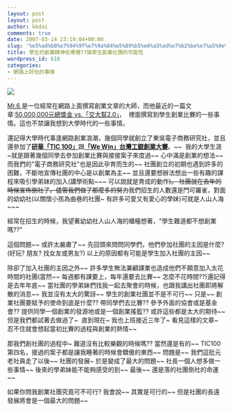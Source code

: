 ```yaml
---
layout: post
layout: post
author: kkdai
comments: true
date: 2007-03-14 23:19:04+00:00
slug: '%e5%ad%b8%e7%94%9f%e7%9a%84%e5%89%b5%e6%a5%ad%e7%b2%be%e7%a5%9e%e5%9c%a8%e5%93%aa%e8%a3%a1%e8%ab%96%e5%ad%b8%e7%94%9f%e5%89%b5%e6%a5%ad%e7%a4%be%e5%9c%98%e7%9a%84%e5%8f%af%e8%83%bd%e6%80%a7'
title: 學生的創業精神在哪裡??論學生創業社團的可能性
wordpress_id: 610
categories:
- 網路上好玩的事情
---
```


[![](http://mr6.cc/wp-content/uploads/2007/03/work7.jpg)](http://www.entrepreneurship.net.tw/)

[Mr.6 ](http://mr6.cc/)是一位經常在網路上面撰寫創業文章的大師，而他最近的一篇文章:[50,000,000元總獎金 vs.「交大幫2.0」](http://mr6.cc/?p=758)，  裡面撰寫到學生創業比賽的一些事情。這也不禁讓我想到大學時代的一些事情。

還記得大學時代事逢網路創業浪潮，幾個同學就創立了東吳電子商務研究社，並且還參加了[**研華「TIC 100」**](http://www.tic100.org.tw/)跟[**「We Win」台灣工銀創業大賽**](http://www.wewin.com.tw/)。~~  我的大學生涯~就是跟著幾個同學去參加創業比賽與接接案子來度過~~ 心中滿是創業的想法~~ 而我們的"電子商務研究社"也是因此孕育而生的~~ 社團創立的初期也遇到許多的困難，不斷地宣傳社團的中心是以創業為主~~ 並且還要想辦法想出一些有趣的課程來吸引學弟妹的加入(講學術點~~~ 可以說就是育成的動作~~)。 社團就在去年的時候宣佈倒社了。儘管我們做了那麼多的努力~~我們招生的人數還是門可羅雀，對面的幼幼社(以關懷小孩為曲巷的社團~ 有許多可愛又有愛心的學妹)可就是人山人海~~~

經常在招生的時候，我望著幼幼社人山人海的櫃檯想著，"學生難道都不想創業嗎??"

這個問題~~ 或許太嚴肅了~~ 先回頭來問問同學們，他們參加社團的主因是什麼? (好玩? 朋友? 找女友或男友?) 以上的原因都有可能是學生加入社團的主因~~ 

除卻了加入社團的主因之外~~ 許多學生無法兼顧課業也造成他們不願意加入太花時間的社團(當然~~ 每週都有課要上，每年還要去比賽~~ 怎麼不花時間??)還記得是去年年底~~ 當社團的學弟妹們找我一起去聚會的時候，也跟我講出社團即將解散的消息~~ 我並沒有太大的驚訝~~ 學生的創業社團並不是不可行~~ 只是~~ 創業社團要賦予的使命到底是什麼?? 帶同學們去比賽?? 參予外面的協會或是基金會?? 提供同學一個創業的發源地或是一個創業搖籃?? 或許這些都是太大的期待~~ 但是我們都試著去做過了~  直到現在~ 我也上班接近三年了~ 看見這樣的文章~ 忍不住就會想起當初比賽的過程與創業的熱情~~ 

那我們創社團的過程中~ 難道沒有比較樂觀的時候嗎?? 當然還是有的~~ TIC100第四名，接過的案子都是讓我睡著的時候會驕傲的東西~~ 問題是~~ 我們這批元老社員走了以後~~ 社團的發展~ 於是變成了最大的問題~~ 社長一個人想多做一些事情~~ 後來的學弟妹能不能夠感受的到~~ 最後~~ 還是落的社團倒社的命運~~

如果你問我創業社團究竟可不可行? 我會說~~ 其實是可行的~~ 但是社團的長遠發展將會是一個最大的問題~~

